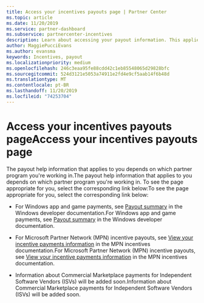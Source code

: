 ```yaml
---
title: Access your incentives payouts page | Partner Center
ms.topic: article
ms.date: 11/20/2019
ms.service: partner-dashboard
ms.subservice: partnercenter-incentives
description: Learn about accessing your payout information. This applies to Windows app and game payments as well as MPN incentive payouts.
author: MaggiePucciEvans
ms.author: evansma
keywords: Incentives, payout
ms.localizationpriority: medium
ms.openlocfilehash: 246c3eaa95fe88cdd42c1eb85548065d29828bfc
ms.sourcegitcommit: 524d3121e5053a74911e2fd4e9cf5aab14f6b48d
ms.translationtype: MT
ms.contentlocale: pt-BR
ms.lasthandoff: 11/20/2019
ms.locfileid: "74253704"
---
```

# <a name="access-your-incentives-payouts-page"></a><span data-ttu-id="36fe7-105">Access your incentives payouts page</span><span class="sxs-lookup"><span data-stu-id="36fe7-105">Access your incentives payouts page</span></span>

<span data-ttu-id="36fe7-106">The payout help information that applies to you depends on which partner program you're working in.</span><span class="sxs-lookup"><span data-stu-id="36fe7-106">The payout help information that applies to you depends on which partner program you're working in.</span></span> <span data-ttu-id="36fe7-107">To see the page appropriate for you, select the corresponding link below:</span><span class="sxs-lookup"><span data-stu-id="36fe7-107">To see the page appropriate for you, select the corresponding link below:</span></span>

- <span data-ttu-id="36fe7-108">For Windows app and game payments, see [Payout summary](https://docs.microsoft.com/windows/uwp/publish/payout-summary) in the Windows developer documentation.</span><span class="sxs-lookup"><span data-stu-id="36fe7-108">For Windows app and game payments, see [Payout summary](https://docs.microsoft.com/windows/uwp/publish/payout-summary) in the Windows developer documentation.</span></span>

- <span data-ttu-id="36fe7-109">For Microsoft Partner Network (MPN) incentive payouts, see [View your incentive payments information](understand-incentive-payouts.md) in the MPN incentives documentation.</span><span class="sxs-lookup"><span data-stu-id="36fe7-109">For Microsoft Partner Network (MPN) incentive payouts, see [View your incentive payments information](understand-incentive-payouts.md) in the MPN incentives documentation.</span></span>

- <span data-ttu-id="36fe7-110">Information about Commercial Marketplace payments for Independent Software Vendors (ISVs) will be added soon.</span><span class="sxs-lookup"><span data-stu-id="36fe7-110">Information about Commercial Marketplace payments for Independent Software Vendors (ISVs) will be added soon.</span></span>
